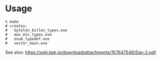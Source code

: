 # Usage

```shell
% make
# creates:
#   bytelen_bitlen_types.exe
#   max_min_types.exe
#   enum_typedef.exe
#   vector_main.exe
```

See also: <https://wiki.kek.jp/download/attachments/157647546/Day-2.pdf>
